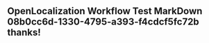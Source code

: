 <properties
ms.topic="hero-topic"
ms.test1="hero-topic"
ms.test2="test"/>

## OpenLocalization Workflow Test MarkDown 08b0cc6d-1330-4795-a393-f4cdcf5fc72b thanks!
